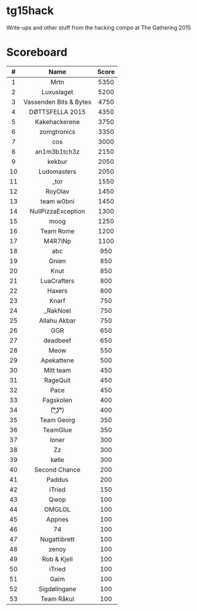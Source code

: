# tg15hack
Write-ups and other stuff from the hacking compo at The Gathering 2015

# Scoreboard

\# | Name | Score
:----: | :----: | :----:
1 | Mrtn | 5350
2 | Luxuslaget | 5200
3 | Vassenden Bits & Bytes | 4750
4 | DØTTSFELLA 2015 | 4350
5 | Kakehackerene | 3750
6 | zomgtronics | 3350
7 | cos | 3000
8 | an1m3b1tch3z | 2150
9 | kekbur | 2050
10 | Ludomasters | 2050
11 | _tor | 1550
12 | RoyOlav | 1450
13 | team w0bni | 1450
14 | NullPizzaException | 1300
15 | moog | 1250
16 | Team Rome | 1200
17 | M4R7iNp | 1100
18 | abc | 950
19 | Gnien | 850
20 | Knut | 850
21 | LuaCrafters | 800
22 | Haxers | 800
23 | Knarf | 750
24 | _RakNoel | 750
25 | Allahu Akbar | 750
26 | GGR | 650
27 | deadbeef | 650
28 | Meow | 550
29 | Apekattene | 500
30 | Mitt team | 450
31 | RageQuit | 450
32 | Pace | 450
33 | Fagskolen | 400
34 | (͡°͜ʖ͡°) | 400
35 | Team Georg | 350
36 | TeamGlue | 350
37 | loner | 300
38 | Zz | 300
39 | kølle | 300
40 | Second Chance | 200
41 | Paddus | 200
42 | iTried | 150
43 | Qwop | 100
44 | OMGLOL | 100
45 | Appnes | 100
46 | 74 | 100
47 | Nugattibrett | 100
48 | zenoy | 100
49 | Rob & Kjell | 100
50 | iTried | 100
51 | Gaim | 100
52 | Sigdølingane | 100
53 | Team Råkul | 100

